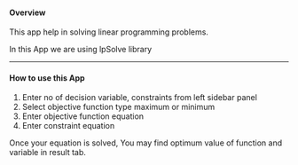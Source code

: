 #### Overview

This app help in solving linear programming problems.

In this App we are using lpSolve library



------

#### How to use this App

1. Enter no of decision variable, constraints from left sidebar panel
2. Select objective function type maximum or minimum
3. Enter objective function equation
4. Enter constraint equation

Once your equation is solved, You may find optimum value of function and variable in result tab.

